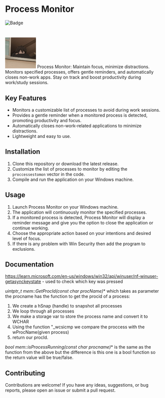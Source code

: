 # Process Monitor
![Badge](https://img.shields.io/badge/Issues-0-green)


#


#


<img src="https://github.com/marincolta/ProcessMonitorConsole/blob/main/img.jpeg?raw=true" width="100"> Process Monitor: Maintain focus, minimize distractions. Monitors specified processes, offers gentle reminders, and automatically closes non-work apps. Stay on track and boost productivity during work/study sessions.
## Key Features

- Monitors a customizable list of processes to avoid during work sessions.
- Provides a gentle reminder when a monitored process is detected, promoting productivity and focus.
- Automatically closes non-work-related applications to minimize distractions.
- Lightweight and easy to use.

## Installation

1. Clone this repository or download the latest release.
2. Customize the list of processes to monitor by editing the `proccessestomon` vector in the code.
3. Compile and run the application on your Windows machine.

## Usage

1. Launch Process Monitor on your Windows machine.
2. The application will continuously monitor the specified processes.
3. If a monitored process is detected, Process Monitor will display a reminder message and give you the option to close the application or continue working.
4. Choose the appropriate action based on your intentions and desired level of focus.
5. If there is any problem with Win Security then add the program to exclusions.


## Documentation

https://learn.microsoft.com/en-us/windows/win32/api/winuser/nf-winuser-getasynckeystate  - used to check which key was pressed 

**uintptr_t mem::GetProcId(const char* procName)** which takes as parameter the procname has the function to get the procid of a process:
  1. We create a hSnap (handle) to snapshot all processes
  2. We loop through all processes
  3. We make a storage var to store the process name and convert it to WCHAR
  4. Using the function "_wcsicmp we compare the proccess with the wProcName(given process)
  5. return our procId.

**bool mem::isProcessRunning(const char* procname)** is the same as the function from the above but the difference is this one is a bool function so the return value will be true/false.


## Contributing

Contributions are welcome! If you have any ideas, suggestions, or bug reports, please open an issue or submit a pull request.

